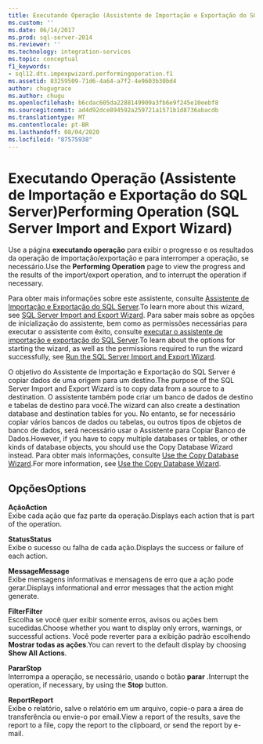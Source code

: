 ```yaml
---
title: Executando Operação (Assistente de Importação e Exportação do SQL Server) | Microsoft Docs
ms.custom: ''
ms.date: 06/14/2017
ms.prod: sql-server-2014
ms.reviewer: ''
ms.technology: integration-services
ms.topic: conceptual
f1_keywords:
- sql12.dts.impexpwizard.performingoperation.f1
ms.assetid: 83259509-71d6-4a64-a7f2-4e9603b30bd4
author: chugugrace
ms.author: chugu
ms.openlocfilehash: b6cdac605da2288149909a3fb6e9f245e10eebf8
ms.sourcegitcommit: ad4d92dce894592a259721a1571b1d8736abacdb
ms.translationtype: MT
ms.contentlocale: pt-BR
ms.lasthandoff: 08/04/2020
ms.locfileid: "87575938"
---
```

# <a name="performing-operation-sql-server-import-and-export-wizard"></a><span data-ttu-id="0d436-102">Executando Operação (Assistente de Importação e Exportação do SQL Server)</span><span class="sxs-lookup"><span data-stu-id="0d436-102">Performing Operation (SQL Server Import and Export Wizard)</span></span>
  <span data-ttu-id="0d436-103">Use a página **executando operação** para exibir o progresso e os resultados da operação de importação/exportação e para interromper a operação, se necessário.</span><span class="sxs-lookup"><span data-stu-id="0d436-103">Use the **Performing Operation** page to view the progress and the results of the import/export operation, and to interrupt the operation if necessary.</span></span>  
  
 <span data-ttu-id="0d436-104">Para obter mais informações sobre este assistente, consulte [Assistente de Importação e Exportação do SQL Server](import-and-export-data-with-the-sql-server-import-and-export-wizard.md).</span><span class="sxs-lookup"><span data-stu-id="0d436-104">To learn more about this wizard, see [SQL Server Import and Export Wizard](import-and-export-data-with-the-sql-server-import-and-export-wizard.md).</span></span> <span data-ttu-id="0d436-105">Para saber mais sobre as opções de inicialização do assistente, bem como as permissões necessárias para executar o assistente com êxito, consulte [executar o assistente de importação e exportação do SQL Server](start-the-sql-server-import-and-export-wizard.md).</span><span class="sxs-lookup"><span data-stu-id="0d436-105">To learn about the options for starting the wizard, as well as the permissions required to run the wizard successfully, see [Run the SQL Server Import and Export Wizard](start-the-sql-server-import-and-export-wizard.md).</span></span>  
  
 <span data-ttu-id="0d436-106">O objetivo do Assistente de Importação e Exportação do SQL Server é copiar dados de uma origem para um destino.</span><span class="sxs-lookup"><span data-stu-id="0d436-106">The purpose of the SQL Server Import and Export Wizard is to copy data from a source to a destination.</span></span> <span data-ttu-id="0d436-107">O assistente também pode criar um banco de dados de destino e tabelas de destino para você.</span><span class="sxs-lookup"><span data-stu-id="0d436-107">The wizard can also create a destination database and destination tables for you.</span></span> <span data-ttu-id="0d436-108">No entanto, se for necessário copiar vários bancos de dados ou tabelas, ou outros tipos de objetos de banco de dados, será necessário usar o Assistente para Copiar Banco de Dados.</span><span class="sxs-lookup"><span data-stu-id="0d436-108">However, if you have to copy multiple databases or tables, or other kinds of database objects, you should use the Copy Database Wizard instead.</span></span> <span data-ttu-id="0d436-109">Para obter mais informações, consulte [Use the Copy Database Wizard](../../relational-databases/databases/use-the-copy-database-wizard.md).</span><span class="sxs-lookup"><span data-stu-id="0d436-109">For more information, see [Use the Copy Database Wizard](../../relational-databases/databases/use-the-copy-database-wizard.md).</span></span>  
  
## <a name="options"></a><span data-ttu-id="0d436-110">Opções</span><span class="sxs-lookup"><span data-stu-id="0d436-110">Options</span></span>  
 <span data-ttu-id="0d436-111">**Ação**</span><span class="sxs-lookup"><span data-stu-id="0d436-111">**Action**</span></span>  
 <span data-ttu-id="0d436-112">Exibe cada ação que faz parte da operação.</span><span class="sxs-lookup"><span data-stu-id="0d436-112">Displays each action that is part of the operation.</span></span>  
  
 <span data-ttu-id="0d436-113">**Status**</span><span class="sxs-lookup"><span data-stu-id="0d436-113">**Status**</span></span>  
 <span data-ttu-id="0d436-114">Exibe o sucesso ou falha de cada ação.</span><span class="sxs-lookup"><span data-stu-id="0d436-114">Displays the success or failure of each action.</span></span>  
  
 <span data-ttu-id="0d436-115">**Message**</span><span class="sxs-lookup"><span data-stu-id="0d436-115">**Message**</span></span>  
 <span data-ttu-id="0d436-116">Exibe mensagens informativas e mensagens de erro que a ação pode gerar.</span><span class="sxs-lookup"><span data-stu-id="0d436-116">Displays informational and error messages that the action might generate.</span></span>  
  
 <span data-ttu-id="0d436-117">**Filter**</span><span class="sxs-lookup"><span data-stu-id="0d436-117">**Filter**</span></span>  
 <span data-ttu-id="0d436-118">Escolha se você quer exibir somente erros, avisos ou ações bem sucedidas.</span><span class="sxs-lookup"><span data-stu-id="0d436-118">Choose whether you want to display only errors, warnings, or successful actions.</span></span> <span data-ttu-id="0d436-119">Você pode reverter para a exibição padrão escolhendo **Mostrar todas as ações**.</span><span class="sxs-lookup"><span data-stu-id="0d436-119">You can revert to the default display by choosing **Show All Actions**.</span></span>  
  
 <span data-ttu-id="0d436-120">**Parar**</span><span class="sxs-lookup"><span data-stu-id="0d436-120">**Stop**</span></span>  
 <span data-ttu-id="0d436-121">Interrompa a operação, se necessário, usando o botão **parar** .</span><span class="sxs-lookup"><span data-stu-id="0d436-121">Interrupt the operation, if necessary, by using the **Stop** button.</span></span>  
  
 <span data-ttu-id="0d436-122">**Report**</span><span class="sxs-lookup"><span data-stu-id="0d436-122">**Report**</span></span>  
 <span data-ttu-id="0d436-123">Exibe o relatório, salve o relatório em um arquivo, copie-o para a área de transferência ou envie-o por email.</span><span class="sxs-lookup"><span data-stu-id="0d436-123">View a report of the results, save the report to a file, copy the report to the clipboard, or send the report by e-mail.</span></span>  
  
  
